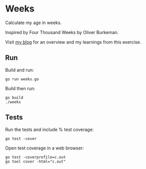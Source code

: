 # Weeks

Calculate my age in weeks.

Inspired by Four Thousand Weeks by Oliver Burkeman.

Visit [my blog](https://nathany.com/4000) for an overview and my learnings from this exercise.

## Run

Build and run:

```console
go run weeks.go
```

Build then run:

```console
go build
./weeks
```

## Tests

Run the tests and include % test coverage:

```console
go test -cover 
```

Open test coverage in a web browser:

```console
go test -coverprofile=c.out
go tool cover -html="c.out"
```
